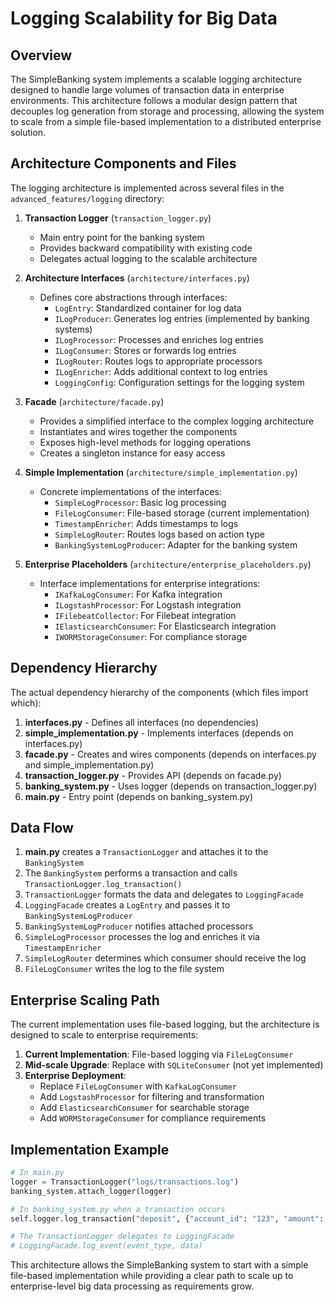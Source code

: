 # Logging Scalability for Big Data

## Overview
The SimpleBanking system implements a scalable logging architecture designed to handle large volumes of transaction data in enterprise environments. This architecture follows a modular design pattern that decouples log generation from storage and processing, allowing the system to scale from a simple file-based implementation to a distributed enterprise solution.

## Architecture Components and Files

The logging architecture is implemented across several files in the `advanced_features/logging` directory:

1. **Transaction Logger** (`transaction_logger.py`)
   - Main entry point for the banking system
   - Provides backward compatibility with existing code
   - Delegates actual logging to the scalable architecture

2. **Architecture Interfaces** (`architecture/interfaces.py`)
   - Defines core abstractions through interfaces:
     - `LogEntry`: Standardized container for log data
     - `ILogProducer`: Generates log entries (implemented by banking systems)
     - `ILogProcessor`: Processes and enriches log entries
     - `ILogConsumer`: Stores or forwards log entries
     - `ILogRouter`: Routes logs to appropriate processors
     - `ILogEnricher`: Adds additional context to log entries
     - `LoggingConfig`: Configuration settings for the logging system

3. **Facade** (`architecture/facade.py`)
   - Provides a simplified interface to the complex logging architecture
   - Instantiates and wires together the components
   - Exposes high-level methods for logging operations
   - Creates a singleton instance for easy access

4. **Simple Implementation** (`architecture/simple_implementation.py`)
   - Concrete implementations of the interfaces:
     - `SimpleLogProcessor`: Basic log processing
     - `FileLogConsumer`: File-based storage (current implementation)
     - `TimestampEnricher`: Adds timestamps to logs
     - `SimpleLogRouter`: Routes logs based on action type
     - `BankingSystemLogProducer`: Adapter for the banking system

5. **Enterprise Placeholders** (`architecture/enterprise_placeholders.py`)
   - Interface implementations for enterprise integrations:
     - `IKafkaLogConsumer`: For Kafka integration
     - `ILogstashProcessor`: For Logstash integration
     - `IFilebeatCollector`: For Filebeat integration
     - `IElasticsearchConsumer`: For Elasticsearch integration
     - `IWORMStorageConsumer`: For compliance storage

## Dependency Hierarchy

The actual dependency hierarchy of the components (which files import which):

1. **interfaces.py** - Defines all interfaces (no dependencies)
2. **simple_implementation.py** - Implements interfaces (depends on interfaces.py)
3. **facade.py** - Creates and wires components (depends on interfaces.py and simple_implementation.py)
4. **transaction_logger.py** - Provides API (depends on facade.py)
5. **banking_system.py** - Uses logger (depends on transaction_logger.py)
6. **main.py** - Entry point (depends on banking_system.py)

## Data Flow

1. **main.py** creates a `TransactionLogger` and attaches it to the `BankingSystem`
2. The `BankingSystem` performs a transaction and calls `TransactionLogger.log_transaction()`
3. `TransactionLogger` formats the data and delegates to `LoggingFacade`
4. `LoggingFacade` creates a `LogEntry` and passes it to `BankingSystemLogProducer`
5. `BankingSystemLogProducer` notifies attached processors
6. `SimpleLogProcessor` processes the log and enriches it via `TimestampEnricher`
7. `SimpleLogRouter` determines which consumer should receive the log
8. `FileLogConsumer` writes the log to the file system

## Enterprise Scaling Path

The current implementation uses file-based logging, but the architecture is designed to scale to enterprise requirements:

1. **Current Implementation**: File-based logging via `FileLogConsumer`
2. **Mid-scale Upgrade**: Replace with `SQLiteConsumer` (not yet implemented)
3. **Enterprise Deployment**:
   - Replace `FileLogConsumer` with `KafkaLogConsumer`
   - Add `LogstashProcessor` for filtering and transformation
   - Add `ElasticsearchConsumer` for searchable storage
   - Add `WORMStorageConsumer` for compliance requirements

## Implementation Example

```python
# In main.py
logger = TransactionLogger("logs/transactions.log")
banking_system.attach_logger(logger)

# In banking_system.py when a transaction occurs
self.logger.log_transaction("deposit", {"account_id": "123", "amount": 100.00})

# The TransactionLogger delegates to LoggingFacade
# LoggingFacade.log_event(event_type, data)
```

This architecture allows the SimpleBanking system to start with a simple file-based implementation while providing a clear path to scale up to enterprise-level big data processing as requirements grow.
